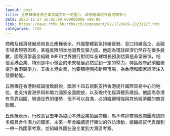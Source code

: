 ```yaml
---
layout: post
title: 丘應樺稱香港企業發展受到一定壓力　政府繼續提升香港競爭力
date: 2023-11-27 16:01:09.000000000 +08:00
link: https://news.rthk.hk/rthk/ch/component/k2/1729609-20231127.htm
categories: rthk
---
```


商務及經濟發展局局長丘應樺表示，外圍整體氣氛持續疲弱、息口持續高企、金融市場表現等因素，某程度限制本地消費反彈力度。他認為環球經濟仍然存在很多變數，國際貨幣基金組織 IMF和世界銀行對明年全球增長預測估算是非常審慎，相信香港企業、特別是中小微企的未來發展必然受到一定的壓力，特區政府必須繼續提升香港競爭力，支援本港企業，也要積極開拓新興市場，為香港和國家經濟注入發展動能。

丘應樺在香港財經論壇致辭說，國家十四五規劃支持香港提升國際貿易中心的地位，也支持香港參與和助力國家全面開放，以及現代化經濟體系建設。他認為香港有背靠祖國、聯通世界的優勢，但不可以自滿，必須繼續增強與其他經濟體的商貿聯繫。

丘應樺表示，行政長官去年為協助本港企業拓展商機，馬不停蹄帶領政商團隊訪問多個具合作潛力的國家，未來一年會繼續進行類似的外訪活動，組織經貿代表團到一帶一路國家考察，並組織外國在港企業到大灣區考察。

